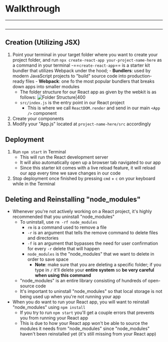 # Walkthrough
---
```toc
```
---

## Creation (Utilizing JSX)
1. Point your terminal in your target folder where you want to create your project folder, and run `npx create-react-app your-project-name-here` as a command in your terminal
	-==`create-react-app`== is a starter kit bundler that utilizes Webpack under the hood; 
		- **Bundlers**: used by modern JavaScript projects to "build" source code into production-ready files
		- **Webpack**: one fo the most popular bundlers that breaks down apps into smaller modules
	-  The folder structure for our React app as given by the webkit is as follows: ![Folder Structure|400](https://s3.amazonaws.com/General_V88/boomyeah2015/codingdojo/curriculum/content/chapter/react-project-structure.PNG) 
	- `src/index.js` is the entry point in our React project
		- This is where we call `ReactDOM.render` and send in our main `<App />` component
2. Create your components
3.  Modify your "App.js" located at `project-name-here/src` accordingly

## Deployment
1. Run `npm start`  in Terminal
	- This will run the React development server
	- It will also automatically open up a browser tab navigated to our app
	- Since this starter kit comes with a live reload feature, it will reload our app every time we save changes in our code
2. Stop deployment once finished by pressing `cmd` + `c` on your keyboard while in the Terminal

## Deleting and Reinstalling "node_modules"
- Whenever you're not actively working on a  React project, it's highly recommended that you uninstall "node_modules"
	- To uninstall, use `rm -rf node_modules`
		- `rm` is a command used to remove a file
		- `-r` is an argument that tells the remove command to delete files and directories
		- `-f` is an argument that bypasses the need for user confirmation for every `-r` delete that will happen
		- `node_modules` is the "node_modules" that we want to delete in order to save space
			- **Note**: make sure that you are deleting a specific folder; if you type in `/` it'll delete your **entire system** so **be very careful when using this command**
	- "node_modules" is an entire library consisting of hundreds of open-source code
	- It's important to uninstall "node_modules" so that local storage is not being used up when you're not running your app
- When you do want to run your React app, you will want to reinstall "node_modules" using `npm install` 
	- If you try to run `npm start` you'll get a couple errors that prevents you from running your React app
	- This is due to how your React app won't be able to source the modules it needs from "node_modules" since "node_modules" haven't been reinstalled yet (it's still missing from your React app)